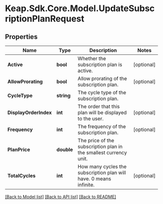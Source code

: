 # Keap.Sdk.Core.Model.UpdateSubscriptionPlanRequest

## Properties

Name | Type | Description | Notes
------------ | ------------- | ------------- | -------------
**Active** | **bool** | Whether the subscription plan is active. | [optional] 
**AllowProrating** | **bool** | Allow prorating of the subscription plan. | [optional] 
**CycleType** | **string** | The cycle type of the subscription plan. | 
**DisplayOrderIndex** | **int** | The order that this plan will be displayed to the user. | [optional] 
**Frequency** | **int** | The frequency of the subscription plan. | [optional] 
**PlanPrice** | **double** | The price of the subscription plan in the smallest currency unit. | 
**TotalCycles** | **int** | How many cycles the subscription plan will have.  0 means infinite. | [optional] 

[[Back to Model list]](../README.md#documentation-for-models) [[Back to API list]](../README.md#documentation-for-api-endpoints) [[Back to README]](../README.md)

